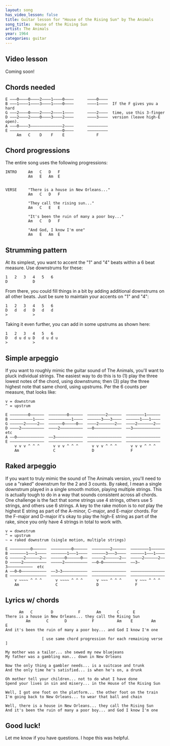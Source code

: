 ```yaml
---
layout: song
has_video_lesson: false
title: Guitar lesson for "House of the Rising Sun" by The Animals
song_title:  House of the Rising Sun
artist: The Animals
year: 1964
categories: guitar
---
```


## Video lesson

<!-- <iframe width="560" height="315" src="https://www.youtube.com/embed/Se-QFYkaFuo" frameborder="0" allowfullscreen></iframe> -->

<!-- UPDATE THE HAS GUITAR LESSON TOO -->

Coming soon!

## Chords needed

    E –––0––––0––––2––––1—–—–0––––      ––––0—–—–
    B –––1––––1––––3––––1—–—–0––––      ––––1—–—–  If the F gives you a hard
    G –––2––––0––––2––––2—–—–1––––      ––––2—–—–  time, use this 3-finger
    D –––2––––2––––0––––3—–—–2––––      ––––3—–—–  version (leave high-E open).
    A –––0––––3–––––––——–––––2––––      ––——–––––
    E ––––––––––––––—–—––––––0––––      —–—––––––
         Am   C    D    F    E              F    

## Chord progressions

The entire song uses the following progressions:

    INTRO     Am   C   D   F
              Am   E   Am  E


    VERSE     "There is a house in New Orleans..."
              Am   C   D   F

              "They call the rising sun..."
              Am   C   E   E

              "It's been the ruin of many a poor boy..."
              Am   C   D   F

              "And God, I know I'm one"
              Am   E   Am  E

## Strumming pattern

At its simplest, you want to accent the "1" and "4" beats within a 6 beat measure. Use downstrums for these:

    1   2   3   4   5   6
    D           D         

From there, you could fill things in a bit by adding additional downstrums on all other beats. Just be sure to maintain your accents on "1" and "4":

    1   2   3   4   5   6
    D   d   d   D   d   d
    >           >

Taking it even further, you can add in some upstrums as shown here:

    1   2   3   4   5   6
    D   d u d u D   d u d u
    >           >

## Simple arpeggio

If you want to roughly mimic the guitar sound of The Animals, you'll want to pluck individual strings. The easiest way to do this is to (1) play the three lowest notes of the chord, using downstrums; then (3) play the three highest note that same chord, using upstrums. Per the 6 counts per measure, that looks like:

    v = downstrum
    ^ = upstrum

    E ––––––––0––––––  ––––––––0––––––  ––––––––2––––––  ––––––––1––––––  
    B ––––––––––1––––  ––––––––––1––––  ––––––3–––3––––  ––––––1–––1––––  
    G ––––––2–––––2––  ––––––0–––––0––  ––––2–––––––2––  ––––2–––––––2––  
    D ––––2––––––––––  ––––2––––––––––  ––0––––––––––––  ––3––––––––––––  etc
    A ––0––––––––––––  ––3––––––––––––  –––––––––––––––  –––––––––––––––  
    E –––––––––––––––  –––––––––––––––  –––––––––––––––  –––––––––––––––  
        v v v ^ ^ ^      v v v ^ ^ ^      v v v ^ ^ ^      v v v ^ ^ ^
        Am               C                D                F                 

## Raked arpeggio

If you want to truly mimic the sound of The Animals version, you'll need to use a "raked" downstrum for the 2 and 3 counts. By raked, I mean a single downstrum played in a single smooth motion, playing multiple strings. This is actually tough to do in a way that sounds consistent across all chords. One challenge is the fact that some strings use 4 strings, others use 5 strings, and others use 6 strings. A key to the rake motion is to _not_ play the highest E string as part of the A-minor, C-major, and E-major chords. For the F-major and D-major it's okay to play the high-E string as part of the rake, since you only have 4 strings in total to work with.

    v = downstrum
    ^ = upstrum
    ~ = raked downstrum (single motion, multiple strings)

    E –––––––––0––––––  –––––––––0––––––  ––––––––2––––––  ––––––––1––––––  
    B –––––––1–––1––––  –––––––1–––1––––  ––––––3–––3––––  ––––––1–––1––––  
    G ––––––2––––––2––  ––––––0––––––0––  –––––2––––––2––  –––––2––––––2––  
    D –––––2––––––––––  –––––2––––––––––  ––0–0––––––––––  ––3–3–––––––––––  etc
    A ––0–0–––––––––––  ––3–3–––––––––––  –––––––––––––––  –––––––––––––––  
    E ––––––––––––––––  ––––––––––––––––  –––––––––––––––  –––––––––––––––  
        v ~~~~ ^ ^ ^      v ~~~~ ^ ^ ^      v ~~~ ^ ^ ^      v ~~~ ^ ^ ^
        Am                C                 D                F                 

## Lyrics w/ chords

          Am   C        D           F       Am       C      E
    There is a house in New Orleans... they call the Rising Sun
             Am       C       D           F          Am    E        Am    E
    And it's been the ruin of many a poor boy... and God I know I'm one

                    [ use same chord progression for each remaining verse ]

    My mother was a tailor... she sewed my new bluejeans
    My father was a gambling man... down in New Orleans

    Now the only thing a gambler needs... is a suitcase and trunk
    And the only time he's satisfied... is when he's on, a drunk

    Oh mother tell your children... not to do what I have done
    Spend your lives in sin and misery... in the House of the Rising Sun

    Well, I got one foot on the platform... the other foot on the train
    I'm going back to New Orleans... to wear that ball and chain

    Well, there is a house in New Orleans... they call the Rising Sun
    And it's been the ruin of many a poor boy... and God I know I'm one

## Good luck!

Let me know if you have questions. I hope this was helpful.
